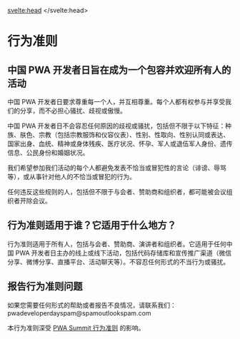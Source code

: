 <svelte:head>
	<title>行为准则 | 中国 PWA 开发者日 | China PWA Developer Day</title>
</svelte:head>

<div class="page">
<h1>行为准则</h1>

<h2>中国 PWA 开发者日旨在成为一个包容并欢迎所有人的活动</h2>

中国 PWA 开发者日要求尊重每一个人，并互相尊重。每个人都有权参与并享受我们的分享，而不必担心骚扰、歧视或傲慢。

中国 PWA 开发者日不会容忍任何原因的歧视或骚扰，包括但不限于以下特征：种族、肤色、宗教（包括宗教服饰和仪容仪表）、性别、性取向、性别认同或表达、国家出身、血统、精神或身体残疾、医疗状况、怀孕、军人或退伍军人身份、遗传信息、公民身份和婚姻状况。

我们希望参加我们活动的每个人都避免发表不恰当或冒犯性的言论（诽谤、辱骂等），或从事针对他人的不恰当或冒犯的行为。

任何违反这些规则的人，包括但不限于与会者、赞助商和组织者，都可能被会议组织者开除会议。

<h2>行为准则适用于谁？它适用于什么地方？</h2>

行为准则适用于所有人，包括与会者、赞助商、演讲者和组织者。它适用于任何中国 PWA 开发者日主办的线上或线下活动，包括代码存储库和宣传推广渠道（微信分享、微博分享、直播平台、活动聊天等）。不容忍任何形式的不当行为或骚扰。

<h2>报告行为准则问题</h2>

如果您需要任何形式的帮助或者报告不良情况，请联系我们：pwadeveloperday<span class="spam">spam</span>@<span class="spam">spam</span>outlook<span class="spam">spam</span>.com

本行为准则深受 <a href="https://pwasummit.org/code-of-conduct/" title="PWA Summit 行为准则">PWA Summit 行为准则</a> 的影响。
</div>
